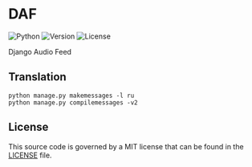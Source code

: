 # DAF

![Python](https://github.com/z0rr0/daf/workflows/Python/badge.svg)
![Version](https://img.shields.io/github/tag/z0rr0/daf.svg)
![License](https://img.shields.io/github/license/z0rr0/daf.svg)

Django Audio Feed

##  Translation

```
python manage.py makemessages -l ru
python manage.py compilemessages -v2
```

## License

This source code is governed by a MIT license that can be found
in the [LICENSE](https://github.com/z0rr0/daf/blob/main/LICENSE) file.